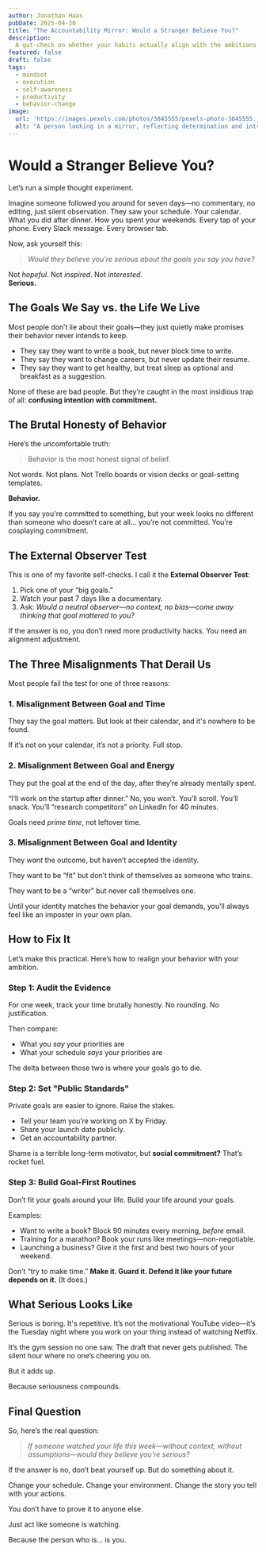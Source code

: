 ```yaml
---
author: Jonathan Haas
pubDate: 2025-04-30
title: "The Accountability Mirror: Would a Stranger Believe You?"
description: 
  A gut-check on whether your habits actually align with the ambitions you say out loud—and what to do if they don’t.
featured: false
draft: false
tags:
  - mindset
  - execution
  - self-awareness
  - productivity
  - behavior-change
image:
  url: 'https://images.pexels.com/photos/3845555/pexels-photo-3845555.jpeg?auto=compress&cs=tinysrgb&w=1260&h=750&dpr=2'
  alt: "A person looking in a mirror, reflecting determination and introspection"
---
```


# Would a Stranger Believe You?

Let’s run a simple thought experiment.

Imagine someone followed you around for seven days—no commentary, no editing, just silent observation. They saw your schedule. Your calendar. What you did after dinner. How you spent your weekends. Every tap of your phone. Every Slack message. Every browser tab.

Now, ask yourself this:

> _Would they believe you're serious about the goals you say you have?_

Not _hopeful_. Not _inspired_. Not _interested_.  
**Serious.**

## The Goals We Say vs. the Life We Live

Most people don’t lie about their goals—they just quietly make promises their behavior never intends to keep.

- They say they want to write a book, but never block time to write.
- They say they want to change careers, but never update their resume.
- They say they want to get healthy, but treat sleep as optional and breakfast as a suggestion.

None of these are bad people. But they’re caught in the most insidious trap of all: **confusing intention with commitment.**

## The Brutal Honesty of Behavior

Here’s the uncomfortable truth:

> Behavior is the most honest signal of belief.

Not words. Not plans. Not Trello boards or vision decks or goal-setting templates.

**Behavior.**

If you say you're committed to something, but your week looks no different than someone who doesn’t care at all… you’re not committed. You’re cosplaying commitment.

## The External Observer Test

This is one of my favorite self-checks. I call it the **External Observer Test**:

1. Pick one of your “big goals.”
2. Watch your past 7 days like a documentary.
3. Ask: _Would a neutral observer—no context, no bias—come away thinking that goal mattered to you?_

If the answer is no, you don’t need more productivity hacks. You need an alignment adjustment.

## The Three Misalignments That Derail Us

Most people fail the test for one of three reasons:

### 1. **Misalignment Between Goal and Time**

They say the goal matters. But look at their calendar, and it's nowhere to be found.

If it’s not on your calendar, it’s not a priority. Full stop.

### 2. **Misalignment Between Goal and Energy**

They put the goal at the end of the day, after they’re already mentally spent.

“I’ll work on the startup after dinner.” No, you won’t. You’ll scroll. You’ll snack. You’ll “research competitors” on LinkedIn for 40 minutes.

Goals need _prime time_, not leftover time.

### 3. **Misalignment Between Goal and Identity**

They _want_ the outcome, but haven’t accepted the identity.

They want to be “fit” but don’t think of themselves as someone who trains.

They want to be a “writer” but never call themselves one.

Until your identity matches the behavior your goal demands, you’ll always feel like an imposter in your own plan.

## How to Fix It

Let’s make this practical. Here’s how to realign your behavior with your ambition.

### Step 1: Audit the Evidence

For one week, track your time brutally honestly. No rounding. No justification.

Then compare:

- What you _say_ your priorities are
- What your schedule _says_ your priorities are

The delta between those two is where your goals go to die.

### Step 2: Set "Public Standards"

Private goals are easier to ignore. Raise the stakes.

- Tell your team you’re working on X by Friday.
- Share your launch date publicly.
- Get an accountability partner.

Shame is a terrible long-term motivator, but **social commitment?** That’s rocket fuel.

### Step 3: Build Goal-First Routines

Don’t fit your goals around your life. Build your life around your goals.

Examples:

- Want to write a book? Block 90 minutes every morning, _before_ email.
- Training for a marathon? Book your runs like meetings—non-negotiable.
- Launching a business? Give it the first and best two hours of your weekend.

Don’t “try to make time.” **Make it. Guard it. Defend it like your future depends on it.** (It does.)

## What Serious Looks Like

Serious is boring. It's repetitive. It’s not the motivational YouTube video—it’s the Tuesday night where you work on your thing instead of watching Netflix.

It’s the gym session no one saw. The draft that never gets published. The silent hour where no one’s cheering you on.

But it adds up.

Because seriousness compounds.

## Final Question

So, here’s the real question:

> _If someone watched your life this week—without context, without assumptions—would they believe you’re serious?_

If the answer is no, don’t beat yourself up. But do something about it.

Change your schedule. Change your environment. Change the story you tell with your actions.

You don’t have to prove it to anyone else.

Just act like someone is watching.

Because the person who is… is you.
